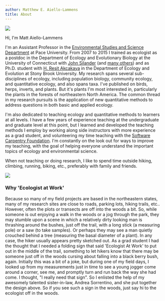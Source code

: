 ```yaml
---
author: Matthew E. Aiello-Lammens
title: About
---
```


![](/./about_files/Aiello-Lammens-Pic.JPG)

Hi, I'm Matt Aiello-Lammens

I'm an Assistant Professor in the 
[Environmental Studies and Science Department](http://www.pace.edu/dyson/academic-departments-and-programs/environmental-studies-and-science) at Pace University.
From 2007 to 2015 I trained as ecologist as a postdoc in the Department of Ecology and Evolutionary Biology at the University of Connecticut with 
[John Silander](http://hydrodictyon.eeb.uconn.edu/people/silander/) 
(and [many others](http://darwin.eeb.uconn.edu/wiki/index.php/Parallel_Evolutionary_radiations_in_Protea_and_Pelargonium_in_the_Greater_Cape_Floristic_Region)) and as Ph.D. student with 
[H. Resit Akcakaya](life.bio.sunysb.edu/~akcakaya/) 
in the Department of Ecology and Evolution at Stony Brook University. 
My research spans several sub-disciplines of ecology, including population biology, community ecology, and quantitative ecology, and also spans taxa. 
I've published on birds, herps, inverts, and plants.
But it's plants I'm most interested in, particularly the plants in the forests of northeastern North America. 
The common thread in my research pursuits is the application of new quantitative methods to address questions in both basic and applied ecology.

I'm also dedicated to teaching ecology and quantitative methods to learners at all levels. 
I have a few years of experience teaching at the undergraduate and graduate level at this point, but I learned and developed the teaching methods I employ by working along side instructors with more experience as a grad student, and volunteering my time teaching with the [Software Carpentry Foundation](http://software-carpentry.org/).
I'm constantly on the look out for ways to improve my teaching, with the goal of helping everyone understand the important topics of ecology and environmental science.

When not teaching or doing research, I like to spend time outside hiking, climbing, running, biking, etc., preferably with family and friends. 

![](/./about_files/eco_sign_fin_sm.png)

### Why 'Ecologist at Work'

Because so many of my field projects are based in the northeastern states, many of my research sites are close to roads, parking lots, hiking trails, etc.. However, often the plots or transects are off into the woods a bit.  So, while someone is out enjoying a walk in the woods or a jog through the park, they may stumble upon a scene in which a relatively dirty looking man is thrashing around the bushes, just off the trail, with a long stick (a measuring pole) or a saw (to take samples).  Or perhaps they may see a man quietly crouched behind a tree (measuring the basal diameter of a plant).  In any case, the hiker usually appears pretty sketched out.  As a grad student I had the thought that I needed a folding sign that said 'Ecologist At Work' to put out in the middle of the trail, something to let hikers know that there may be someone just off in the woods cursing about falling into a black berry bush, again.  Initially this was a bit of a joke, but during one of my field days, I looked up from my measurements just in time to see a young jogger come around a corner, see me, and promptly turn and run back the way she had come.  I thought, "I really need that sign".  So I enlisted the help of my awesomely talented sister-in-law, Andrea Sorrentino, and she put together the design above. So if you see such a sign in the woods, just say hi to the ecologist off in the woods.